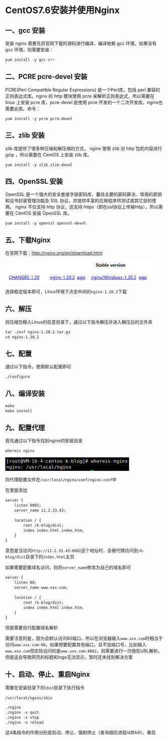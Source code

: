# CentOS7.6安装并使用Nginx

## 一、gcc 安装
安装 nginx 需要先将官网下载的源码进行编译，编译依赖 gcc 环境，如果没有 gcc 环境，则需要安装：

```sql
yum install -y gcc-c++
```

## 二、PCRE pcre-devel 安装
PCRE(Perl Compatible Regular Expressions) 是一个Perl库，包括 perl 兼容的正则表达式库。nginx 的 http 模块使用 pcre 来解析正则表达式，所以需要在 linux 上安装 pcre 库，pcre-devel 是使用 pcre 开发的一个二次开发库。nginx也需要此库。命令：

```
yum install -y pcre pcre-devel
```

## 三、zlib 安装
zlib 库提供了很多种压缩和解压缩的方式， nginx 使用 zlib 对 http 包的内容进行 gzip ，所以需要在 CentOS 上安装 zlib 库。

```
yum install -y zlib zlib-devel
```

## 四、OpenSSL 安装
OpenSSL 是一个强大的安全套接字层密码库，囊括主要的密码算法、常用的密钥和证书封装管理功能及 SSL 协议，并提供丰富的应用程序供测试或其它目的使用。
nginx 不仅支持 http 协议，还支持 https（即在ssl协议上传输http），所以需要在 CentOS 安装 OpenSSL 库。

```
yum install -y openssl openssl-devel
```

## 五、下载Nginx

在官网下载：http://nginx.org/en/download.html

<img src="https://raw.githubusercontent.com/KKKLxxx/img-host/master/202202011729293.png" alt="image-20220201172904257" style="zoom: 67%;" />

选择稳定版本即可，Linux环境下点击中间的`nginx-1.20.2`下载

## 六、解压

将压缩包移入Linux的任意目录下，通过以下指令解压并进入解压后的文件夹

```
tar -zxvf nginx-1.20.2.tar.gz
cd nginx-1.20.2
```

## 七、配置

通过以下指令，使用默认配置即可

```
./configure
```

## 八、编译安装

```
make
make install
```

## 九、配置代理

首先通过以下指令找到nginx的安装目录

```
whereis nginx
```

![image-20220201191021947](https://raw.githubusercontent.com/KKKLxxx/img-host/master/202202011910975.png)

则代理配置文件在`/usr/local/nginx/conf/nginx.conf`中

在里面添加

```
server {
    listen 8002;
    server_name 11.2.33.43;

    location / {
        root /k-blog/dist;
        index index.html index.htm;
    }
}
```

意思是当访问`http://11.2.33.43:8002`这个地址时，会被代理访问到`/k-blog/dist`目录下的`index.html`主页

如果需要配置域名访问，则将`server_name`修改为自己的域名即可

```
server {
    listen 80;
    server_name www.xxx.com;

    location / {
        root /k-blog/dist;
        index index.html index.htm;
    }
}
```

但是需要自行配置域名解析

需要注意的是，因为会默认访问80端口，所以在浏览器输入`www.xxx.com`时相当于访问`www.xxx.com:80`。如果想要配置其他端口，且不加端口号，比如输入`www.xxx.com`但实际访问的是`www.xxx.com:8002`，则需要进行一次隐形URL解析。但是这会导致网页的标题和logo无法显示，暂时还未找到解决方案

## 十、启动、停止、重启Nginx

需要在安装目录下的`sbin`目录下执行指令

`/usr/local/nginx/sbin`

```
./nginx 
./nginx -s quit
./nginx -s stop
./nginx -s reload
```

这4条指令的作用分别是启动、停止、强制停止（查询相应进程id并kill）、重启

